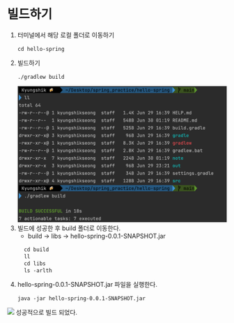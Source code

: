 # 빌드하기

1. 터미널에서 해당 로컬 폴더로 이동하기
   ```
   cd hello-spring  
   ```
2. 빌드하기
    ```
   ./gradlew build
    ```
   ![](img/빌드1.png)
3. 빌드에 성공한 후 build 폴더로 이동한다. 
   - build -> libs -> hello-spring-0.0.1-SNAPSHOT.jar
    ```
      cd build
      ll
      cd libs
      ls -arlth  
   ```
4. hello-spring-0.0.1-SNAPSHOT.jar 파일을 실행한다.
   ```
   java -jar hello-spring-0.0.1-SNAPSHOT.jar 
   ```
![](img/빌드2.png)
성공적으로 빌드 되었다.
